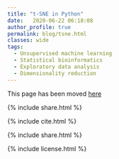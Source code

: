 ```yaml
---
title: "t-SNE in Python"
date:   2020-06-22 06:18:08
author_profile: true
permalink: blog/tsne.html
classes: wide
tags:
  - Unsupervised machine learning
  - Statistical bioinformatics
  - Exploratory data analysis
  - Dimensionality reduction
---
```



This page has been moved <a href='https://www.reneshbedre.com/blog/tsne.html' target='_blank'>here</a>


<p>
{% include  share.html %}
</p>

<!-- 1

## <span style="color:#33a8ff">What is t-SNE?</span>

- t-SNE (t-Distributed Stochastic Neighbor Embedding) is nonlinear dimensionality reduction technique in which
  interrelated high dimensional data (usually hundreds or thousands of variables) is mapped into low-dimensional data
  (like 2 or 3 variables) while preserving the significant structure (relationship among the data points in
  different variables) of original high dimensional  data.
- The resulting reduced 2 or 3-dimensional data represents the structure of high dimensional data and easy to
  visualize on the scatter plot. The proximal samples will be placed together and dissimilar samples at greater distances.
  t-SNE is mostly used for the visualization purposes only and not for detailed quantitative analysis.
1-->

<!--
- The reduced low-dimensional data will help to identify the significant variables and remove the noise in the data. This
  will further help in downstream analysis to cluster the more relevant data. For example, gene with similar expression responses in particular
  tissue or time points in RNA-seq, cell clustering in scRNA-seq etc.
- For example, in gene expression analysis by RNA-seq, we study the expression differences among multiple conditions and
  it is necessary to use dimensionality reduction techniques to visualize the clusters to identify the
  gene expression differences among different experimental conditions. Similarly, in single cell RNA-seq (scRNA-seq) t-SNE
  is useful to visualize expression pattern in thousand to millions of individual cells.
--> 

<!-- 1
- For example, t-SNE is more suitable for single cell RNA-seq (scRNA-seq) as it produces the expression data for various cell 
  classes which encompasses a biologically meaningful hierarchical structure.
- Unlike PCA, t-SNE can be applied and work better with both linear and nonlinear well-clustered datasets and produces 
  more meaningful clustering

## <span style="color:#33a8ff">t-SNE in Python</span>
- To run t-SNE in Python, we will use the `digits` dataset which is available in the `scikit-learn` package. I have a
  also used scRNA-seq data for t-SNE visualization (see below).
- The `digits` dataset (representing an image of a digit) has 64 variables (D) and 1797 observations (N) divided into 
  10 different categories of digits
- we will use sklearn and bioinfokit (v0.8.5 or later) packages for t-SNE and visualization  
- Check [bioinfokit documentation]({{"/blog/howtoinstall.html" | absolute_url }}) for installation and documentation

```python
# you can use interactive python interpreter, jupyter notebook, spyder or python code
# I am using interactive python interpreter (Python 3.7)
# import pandas dataframe formatted digits dataset for t-SNE analysis 
# (dataset available at scikit-learn)
>>> from bioinfokit.analys import get_data
>>> df = get_data('digits').data
>>> df.head()
   pixel_0_0  pixel_0_1  pixel_0_2  pixel_0_3  pixel_0_4  ...  pixel_7_4  pixel_7_5  pixel_7_6  pixel_7_7  class
0        0.0        0.0        5.0       13.0        9.0  ...       10.0        0.0        0.0        0.0      0
1        0.0        0.0        0.0       12.0       13.0  ...       16.0       10.0        0.0        0.0      1
2        0.0        0.0        0.0        4.0       15.0  ...       11.0       16.0        9.0        0.0      2
3        0.0        0.0        7.0       15.0       13.0  ...       13.0        9.0        0.0        0.0      3
4        0.0        0.0        0.0        1.0       11.0  ...       16.0        4.0        0.0        0.0      4

>>> df.shape
(1797, 65)

# run t-SNE
>>> from sklearn.manifold import TSNE
# perplexity parameter can be changed based on the input datatset
# dataset with larger number of variables requires larger perplexity
# set this value between 5 and 50 (sklearn documentation)
# verbose=1 displays run time messages
# set n_ite sufficiently high to resolve the well stabilized cluster
# get embeddings
>>> tsne_em = TSNE(n_components=2, perplexity=30.0, n_iter=1000, verbose=1).fit_transform(df)
[t-SNE] Computing 91 nearest neighbors...
[t-SNE] Indexed 1797 samples in 0.040s...
[t-SNE] Computed neighbors for 1797 samples in 0.447s...
[t-SNE] Computed conditional probabilities for sample 1000 / 1797
[t-SNE] Computed conditional probabilities for sample 1797 / 1797
[t-SNE] Mean sigma: 8.132731
[t-SNE] KL divergence after 250 iterations with early exaggeration: 61.424686
[t-SNE] KL divergence after 1000 iterations: 0.736327

# plot t-SNE clusters
>>> from bioinfokit.visuz import cluster
>>> cluster.tsneplot(score=tsne_em)
# plot will be saved in same directory (tsne_2d.png) 
```
Generated t-SNE plot,
<p align="center">
<img src="/assets/posts/tsne/tsne_2d_1.svg" width="600">
</p>


Add colors to the cluster,
```python
# get a list of categories
>>> color_class = df['class'].to_numpy()
>>> cluster.tsneplot(score=tsne_em, colorlist=color_class, legendpos='upper right', legendanchor=(1.15, 1) )
```
Generated t-SNE plot,
<p align="center">
<img src="/assets/posts/tsne/tsne_2d_2.svg" width="600">
</p>

Add customized colors to the cluster,
```python
# get a list of categories
>>> color_class = df['class'].to_numpy()
>>> cluster.tsneplot(score=tsne_em, colorlist=color_class, colordot=('#713e5a', '#63a375', '#edc79b', '#d57a66', '#ca6680', '#395B50', '#92AFD7', '#b0413e', '#4381c1', '#736ced'), 
    legendpos='upper right', legendanchor=(1.15, 1) )
```
Generated t-SNE plot,
<p align="center">
<img src="/assets/posts/tsne/tsne_2d_3.svg" width="600">
</p>

## <span style="color:#33a8ff">t-SNE with single cell RNA-seq dataset</span>
- I have downloaded the subset of single cell gene expression dataset of <i>Arabidopsis thaliana</i> root cells 
  processed by 10X genomics Cell Ranger pipeline (Ryu et al., 2019)
- This scRNA-seq dataset contains 4406 cells with ~75K reads per cells
- I have preprocessed this data (for expression cut-off, sequence depth normalization, log-transformation, and molecular feature selection)
  using <a href='https://satijalab.org/seurat/v3.1/pbmc3k_tutorial.html' targte='_blank'> Seurat R package</a> and 
  exported highly variable molecular features for t-SNE visualization. 

```python
# import scRNA-seq as pandas dataframe
>>> from bioinfokit.analys import get_data
>>> df = get_data('ath_root').data
>>> df = df.set_index(df.columns[0])
>>> dft = df.T
>>> dft = dft.set_index(dft.columns[0])
>>> dft.head()
gene                AT1G01070  RPP1A  HTR12  AT1G01453  ADF10  PLIM2B  SBTI1.1  GL22  GPAT2  AT1G02570  BXL2  IMPA6  ...  PER72  RAB18  AT5G66440  AT5G66580  AT5G66590  AT5G66800  AT5G66815  AT5G66860  AT5G66985  IRX14H  PER73  RPL26B
AAACCTGAGACAGACC-1       0.51   1.40  -0.26      -0.28  -0.24   -0.14    -0.13 -0.07  -0.29      -0.31 -0.23   0.66  ...  -0.25   0.64       0.61      -0.55      -0.41      -0.43       2.01       3.01      -0.24   -0.18  -0.34    1.16
AAACCTGAGATCCGAG-1      -0.22   1.36  -0.26      -0.28  -0.60   -0.51    -0.13 -0.07  -0.29      -0.31  0.81  -0.31  ...  -0.25   1.25      -0.48      -0.55      -0.41      -0.43      -0.24       0.89      -0.24   -0.18  -0.49   -0.68
AAACCTGAGTGTGAAT-1      -0.22   2.49  -0.26      -0.28  -0.60   -0.51    -0.13 -0.07  -0.29      -0.31 -0.23   0.99  ...  -0.25  -0.52      -0.48      -0.55       2.92      -0.43      -0.24       2.82      -0.24   -0.18  -0.49    1.60
AAACCTGCAAAGAATC-1       2.24   0.82  -0.26      -0.28  -0.60   -0.51    -0.13 -0.07  -0.29      -0.31 -0.23  -0.31  ...  -0.25  -0.52       0.91      -0.55      -0.41      -0.43      -0.24      -0.43      -0.24   -0.18  -0.49    1.95
AAACCTGCAAAGGAAG-1      -0.22  -0.51  -0.26      -0.28  -0.60   -0.51    -0.13 -0.07  -0.29      -0.31 -0.23  -0.31  ...   3.51  -0.52      -0.48       1.85      -0.41      -0.43      -0.24      -0.43       8.85   -0.18  -0.49    0.16

>>> dft.shape
(4406, 2000)

# as we have large number variables, we will first do to PCA to keep minimum number 
# of variables for t-SNE
>>> from sklearn.decomposition import PCA
>>> import pandas as pd
>>> pca_scores = PCA().fit_transform(dft)
# create a dataframe of pca_scores
>>> df_pc = pd.DataFrame(pca_scores)

# perform t-SNE on PCs scores
# we will use first 50 PCs but this can vary
>>> from sklearn.manifold import TSNE
>>> tsne_em = TSNE(n_components=2, perplexity=30.0, early_exaggeration=12, n_iter=1000, learning_rate=368, verbose=1).fit_transform(df_pc.loc[:,0:49])
[t-SNE] Computing 91 nearest neighbors...
[t-SNE] Indexed 4406 samples in 0.081s...
[t-SNE] Computed neighbors for 4406 samples in 1.451s...
[t-SNE] Computed conditional probabilities for sample 1000 / 4406
[t-SNE] Computed conditional probabilities for sample 2000 / 4406
[t-SNE] Computed conditional probabilities for sample 3000 / 4406
[t-SNE] Computed conditional probabilities for sample 4000 / 4406
[t-SNE] Computed conditional probabilities for sample 4406 / 4406
[t-SNE] Mean sigma: 4.812347
[t-SNE] KL divergence after 250 iterations with early exaggeration: 64.164688
[t-SNE] KL divergence after 1000 iterations: 0.840337
# here you can run TSNE multiple times to keep run with lowest KL divergence

# plot t-SNE clusters
>>> from bioinfokit.visuz import cluster
>>> cluster.tsneplot(score=tsne_em)
# plot will be saved in same directory (tsne_2d.png) 
```
Generated t-SNE plot,
<p align="center">
<img src="/assets/posts/tsne/tsne_2d_sc.svg" width="600">
</p>

Now, I will recognize the clusters using the DBSCAN algorithm. This will help to color and visualize clusters of similar
data points
```python
>>> from sklearn.cluster import DBSCAN
# here eps parameter is very important and optimizing eps is essential
# for well defined clusters. I have run DBSCAN with several eps values
# and got good clusters with eps=3
>>> get_clusters = DBSCAN(eps=3, min_samples=10).fit_predict(tsne_em)
# check unique clusters
# -1 value represents noisy points could not assigned to any cluster
>>> set(get_clusters)
{0, 1, 2, 3, 4, 5, 6, 7, 8, 9, 10, 11, 12, -1}
# get t-SNE plot with colors assigned to each cluster
>>> cluster.tsneplot(score=tsne_em, colorlist=get_clusters, 
    colordot=('#713e5a', '#63a375', '#edc79b', '#d57a66', '#ca6680', '#395B50', '#92AFD7', '#b0413e', '#4381c1', '#736ced', '#631a86', '#de541e', '#022b3a', '#000000'), 
    legendpos='upper right', legendanchor=(1.15, 1))
```

Generated t-SNE plot,
<p align="center">
<img src="/assets/posts/tsne/tsne_2d_sc1.svg" width="600">
</p>

## <span style="color:#33a8ff">Interpretation</span>
- The points within the individual clusters are highly similar to each other and in distant to points in other clusters. 
  The same pattern likely holds in a high-dimensional original dataset. In the digits dataset, t-SNE separated clusters 
  of each digit class. In the context of scRNA-seq, these clusters represent the cells types with similar 
  transcriptional profiles.


## <span style="color:#33a8ff">Recommendations for running t-SNE and hyperparameter optimization</span>
- t-SNE is a stochastic method and produces slightly different embeddings if run multiple times. These different results
  could affect the numeric values on the axis but do  not affect the clustering of the points. Therefore, t-SNE can be
  run several times to get the embeddings with the smallest Kullback–Leibler (KL) divergence. The run with the smallest 
  KL could have the greatest variation.
- If the original high-dimensional dataset contains larger number variables ,
  it is highly recommended first to reduce the variables to small numbers (e.g. 20 to 50) using another dimensionality
  reduction technique (e.g. PCA) for t-SNE. It will help
  to speed up the t-SNE computation time and suppresses the noisy data points. Additionally, you can also use other 
  variants of t-SNE such as Fast Fourier Transform-accelerated Interpolation-based t-SNE (FIt-SNE) for larger datasets 
  (Linderman et al., 2019).
- In t-SNE, a most important parameter called perplexity, which measures the effective number of neighbors, controls 
  the trade-off between global high-dimensional and local low-dimensional space, and possible to produce a more defined 
  structure of the clusters. The number of variables in the original high dimensional data determines the  perplexity 
  parameter (standard range 10-100).
- While t-SNE is good in visualizing the well-separated clusters, most of the time  it fails to preserve the
  global geometry of the data. Kobak et al., 2019 suggested keeping large perplexity parameter (n/100; where n is 
  the number of cells) for preserving the global geometry.
- In addition to the perplexity parameter, other parameters such as the number of iterations, learning rate (set n/12 or 200 
  whichever is greater), and early exaggeration factor can also affect the visualization and should be optimized for 
  larger datasets (Kobak et al., 2019).

## <span style="color:#33a8ff">References</span>
- Maaten LV, Hinton G. Visualizing data using t-SNE. Journal of machine learning research. 2008;9(Nov):2579-605.
- Kobak D, Berens P. The art of using t-SNE for single-cell transcriptomics. Nature communications. 2019 Nov 28;10(1):1-4.
- Cieslak MC, Castelfranco AM, Roncalli V, Lenz PH, Hartline DK. t-Distributed Stochastic Neighbor Embedding (t-SNE): A tool
  for eco-physiological transcriptomic analysis. Marine Genomics. 2019 Nov 26:100723.
- Rich-Griffin C, Stechemesser A, Finch J, Lucas E, Ott S, Schäfer P. Single-cell transcriptomics: a high-resolution
  avenue for plant functional genomics. Trends in plant science. 2020 Feb 1;25(2):186-97.
- Devassy BM, George S. Dimensionality reduction and visualisation of hyperspectral ink data Using t-SNE. Forensic
  Science International. 2020 Feb 12:110194.
- Linderman GC, Rachh M, Hoskins JG, Steinerberger S, Kluger Y. Fast interpolation-based t-SNE for improved visualization
  of single-cell RNA-seq data. Nature methods. 2019 Mar;16(3):243-5.
- Butler A, Hoffman P, Smibert P, Papalexi E, Satija R. Integrating single-cell transcriptomic data across different 
  conditions, technologies, and species. Nature biotechnology. 2018 May;36(5):411-20.
- Ryu KH, Huang L, Kang HM, Schiefelbein J. Single-cell RNA sequencing resolves molecular relationships among individual 
  plant cells. Plant physiology. 2019 Apr 1;179(4):1444-56.
- C. Kaynak (1995) Methods of Combining Multiple Classifiers and Their Applications to Handwritten Digit Recognition, 
  MSc Thesis, Institute of Graduate Studies in Science and Engineering, Bogazici University.   
1 -->


<p>
{% include  cite.html %}
</p>


<p>
{% include  share.html %}
</p>

<!-- 1
<span style="color:#9e9696"><i> Last updated: June 22, 2020</i> </span>
1 -->
<p>
{% include  license.html %}
</p>